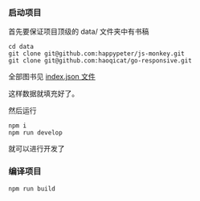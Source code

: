 ### 启动项目

首先要保证项目顶级的 data/ 文件夹中有书稿

```
cd data
git clone git@github.com:happypeter/js-monkey.git
git clone git@github.com:haoqicat/go-responsive.git
```

全部图书见 [index.json 文件](https://github.com/happypeter/book/blob/master/config/index.json)

这样数据就填充好了。

然后运行

```
npm i
npm run develop
```

就可以进行开发了

### 编译项目

```
npm run build
```
